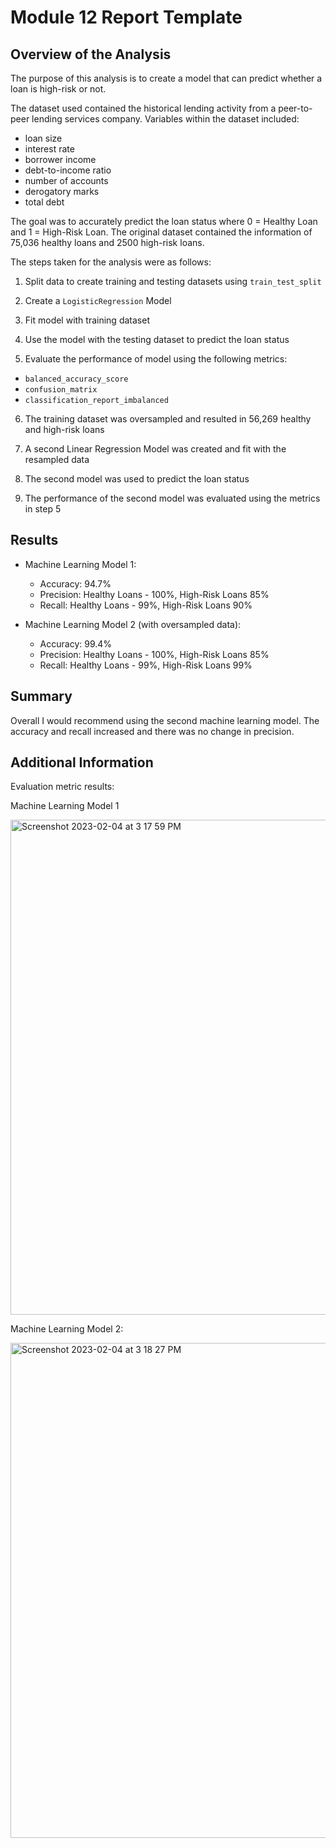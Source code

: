 # Module 12 Report Template

## Overview of the Analysis

The purpose of this analysis is to create a model that can predict whether a loan is high-risk or not.

The dataset used contained the historical lending activity from a peer-to-peer lending services company. Variables within the dataset included: 
- loan size
- interest rate
- borrower income
- debt-to-income ratio
- number of accounts
- derogatory marks
- total debt

The goal was to accurately predict the loan status where 0 = Healthy Loan and 1 = High-Risk Loan. The original dataset contained the information of 75,036 healthy loans and 2500 high-risk loans. 

The steps taken for the analysis were as follows:

1) Split data to create training and testing datasets using `train_test_split`

2) Create a `LogisticRegression` Model

3) Fit model with training dataset

4) Use the model with the testing dataset to predict the loan status

5) Evaluate the performance of model using the following metrics:
  - `balanced_accuracy_score`
  - `confusion_matrix`
  - `classification_report_imbalanced`

6) The training dataset was oversampled and resulted in 56,269 healthy and high-risk loans

7) A second Linear Regression Model was created and fit with the resampled data

8) The second model was used to predict the loan status

9) The performance of the second model was evaluated using the metrics in step 5


## Results

* Machine Learning Model 1:
  * Accuracy: 94.7% 
  * Precision: Healthy Loans - 100%, High-Risk Loans 85%
  * Recall: Healthy Loans - 99%, High-Risk Loans 90%



* Machine Learning Model 2 (with oversampled data):
  * Accuracy: 99.4%
  * Precision: Healthy Loans - 100%, High-Risk Loans 85%
  * Recall: Healthy Loans - 99%, High-Risk Loans 99%

## Summary

Overall I would recommend using the second machine learning model. The accuracy and recall increased and there was no change in precision. 


## Additional Information

Evaluation metric results:

Machine Learning Model 1

<img width="792" alt="Screenshot 2023-02-04 at 3 17 59 PM" src="https://user-images.githubusercontent.com/112917950/216793591-7680d8b2-89d8-4177-ba95-4fee652cc612.png">


Machine Learning Model 2:

<img width="792" alt="Screenshot 2023-02-04 at 3 18 27 PM" src="https://user-images.githubusercontent.com/112917950/216793600-f83748d0-76b8-45dc-bc7f-eb03d43591a7.png">



